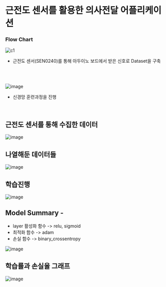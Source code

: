 # 근전도 센서를 활용한 의사전달 어플리케이션

### Flow Chart
![c1](https://user-images.githubusercontent.com/58021968/107882341-0cdd3580-6f2c-11eb-839e-6d80f3b12779.PNG)
- 근전도 센서(SEN0240)를 통해 아두이노 보드에서 받은 신호로 Dataset을 구축
<br>

<br>

![image](https://user-images.githubusercontent.com/58021968/107882394-65143780-6f2c-11eb-9eb7-90d80094a605.png)
- 신경망 훈련과정을 진행

<br>

## 근전도 센서를 통해 수집한 데이터
![image](https://user-images.githubusercontent.com/58021968/107849178-e2f91580-6e3c-11eb-9ff5-54fbabb1320f.png)

## 나열해둔 데이터들 
![image](https://user-images.githubusercontent.com/58021968/107849187-f1dfc800-6e3c-11eb-8dab-bff433435986.png)

## 학습진행
![image](https://user-images.githubusercontent.com/58021968/107849206-1e93df80-6e3d-11eb-95ea-6005c260dde2.png)

## Model Summary - 
- layer 활성화 함수 -> relu, sigmoid
- 최적화 함수 -> adam
- 손실 함수 -> binary_crossentropy

![image](https://user-images.githubusercontent.com/58021968/107849201-1176f080-6e3d-11eb-8f82-9e76ed73915b.png)

## 학습률과 손실율 그래프
![image](https://user-images.githubusercontent.com/58021968/107849111-5baba200-6e3c-11eb-81ec-5b9f9acf8b71.png)
